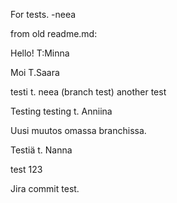 For tests. -neea

from old readme.md:

Hello! T:Minna

Moi T.Saara

testi t. neea (branch test) another test

Testing testing t. Anniina


Uusi muutos omassa branchissa.


Testiä t. Nanna

test 123

Jira commit test.